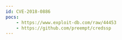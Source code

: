 ```yaml
---
id: CVE-2018-0886
pocs: 
    - https://www.exploit-db.com/raw/44453
    - https://github.com/preempt/credssp
---
```

